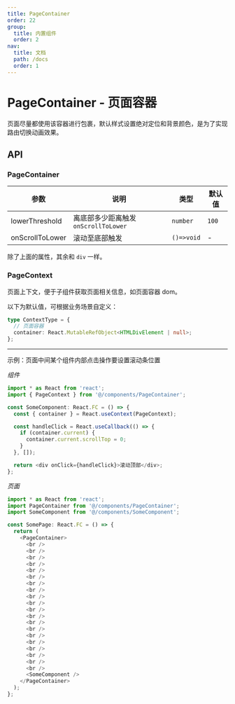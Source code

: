 ```yaml
---
title: PageContainer
order: 22
group:
  title: 内置组件
  order: 2
nav:
  title: 文档
  path: /docs
  order: 1
---
```


# PageContainer - 页面容器

页面尽量都使用该容器进行包裹，默认样式设置绝对定位和背景颜色，是为了实现路由切换动画效果。

## API

### PageContainer

| 参数            | 说明                                 | 类型       | 默认值 |
| --------------- | ------------------------------------ | ---------- | ------ |
| lowerThreshold  | 离底部多少距离触发 `onScrollToLower` | `number`   | `100`  |
| onScrollToLower | 滚动至底部触发                       | `()=>void` | -      |

除了上面的属性，其余和 `div` 一样。

### PageContext

页面上下文，便于子组件获取页面相关信息，如页面容器 dom。

以下为默认值，可根据业务场景自定义：

```typescript
type ContextType = {
  // 页面容器
  container: React.MutableRefObject<HTMLDivElement | null>;
};
```

---

示例：页面中间某个组件内部点击操作要设置滚动条位置

_组件_

```typescript
import * as React from 'react';
import { PageContext } from '@/components/PageContainer';

const SomeComponent: React.FC = () => {
  const { container } = React.useContext(PageContext);

  const handleClick = React.useCallback(() => {
    if (container.current) {
      container.current.scrollTop = 0;
    }
  }, []);

  return <div onClick={handleClick}>滚动顶部</div>;
};
```

_页面_

```typescript
import * as React from 'react';
import PageContainer from '@/components/PageContainer';
import SomeComponent from '@/components/SomeComponent';

const SomePage: React.FC = () => {
  return (
    <PageContainer>
      <br />
      <br />
      <br />
      <br />
      <br />
      <br />
      <br />
      <br />
      <br />
      <br />
      <br />
      <br />
      <br />
      <br />
      <br />
      <br />
      <br />
      <br />
      <br />
      <br />
      <SomeComponent />
    </PageContainer>
  );
};
```

